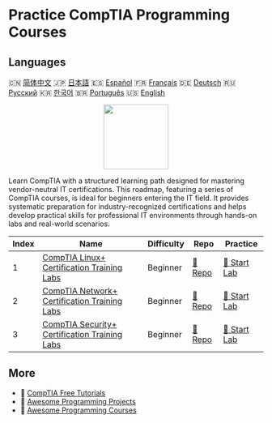 # Practice CompTIA Programming Courses

## Languages

🇨🇳 [简体中文](README_zh.md) 🇯🇵 [日本語](README_ja.md) 🇪🇸 [Español](README_es.md) 🇫🇷 [Français](README_fr.md) 🇩🇪 [Deutsch](README_de.md) 🇷🇺 [Русский](README_ru.md) 🇰🇷 [한국어](README_ko.md) 🇧🇷 [Português](README_pt.md) 🇺🇸 [English](README.md) 

<div align="center">
<img width="128px" src="https://file.labex.io/path/ZbzxjVKrvgFc.png">
</div>

Learn CompTIA with a structured learning path designed for mastering vendor-neutral IT certifications. This roadmap, featuring a series of CompTIA courses, is ideal for beginners entering the IT field. It provides systematic preparation for industry-recognized certifications and helps develop practical skills for professional IT environments through hands-on labs and real-world scenarios.

|   Index | Name                                                                                                          | Difficulty   | Repo                                                                         | Practice                                                                     |
|---------|---------------------------------------------------------------------------------------------------------------|--------------|------------------------------------------------------------------------------|------------------------------------------------------------------------------|
|       1 | [CompTIA Linux+ Certification Training Labs](https://labex.io/courses/comptia-linux-plus-training-labs)       | Beginner     | [🔗 Repo](https://github.com/labex-labs/comptia-linux-plus-training-labs)    | [🚀 Start Lab](https://labex.io/courses/comptia-linux-plus-training-labs)    |
|       2 | [CompTIA Network+ Certification Training Labs](https://labex.io/courses/comptia-network-plus-training-labs)   | Beginner     | [🔗 Repo](https://github.com/labex-labs/comptia-network-plus-training-labs)  | [🚀 Start Lab](https://labex.io/courses/comptia-network-plus-training-labs)  |
|       3 | [CompTIA Security+ Certification Training Labs](https://labex.io/courses/comptia-security-plus-training-labs) | Beginner     | [🔗 Repo](https://github.com/labex-labs/comptia-security-plus-training-labs) | [🚀 Start Lab](https://labex.io/courses/comptia-security-plus-training-labs) |

## More

- 🔗 [CompTIA Free Tutorials](https://github.com/labex-labs/comptia-free-tutorials)
- 🔗 [Awesome Programming Projects](https://github.com/labex-labs/awesome-programming-projects)
- 🔗 [Awesome Programming Courses](https://github.com/labex-labs/awesome-programming-courses)

